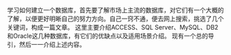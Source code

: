 学习如何建立一个数据库，首先要了解市场上主流的数据库，对它们有一个大概的了解，以便更好明晰自己的努力方向。自己一窍不通，便去网上搜索，挑选了几个关键词，构成一篇文章。
这里主要介绍ACCESS、SQL Server、MySQL、DB2和Oracle这几种数据库，有它们的优缺点以及适用场景介绍。
现有一个总的导引，然后一一介绍上述内容。

